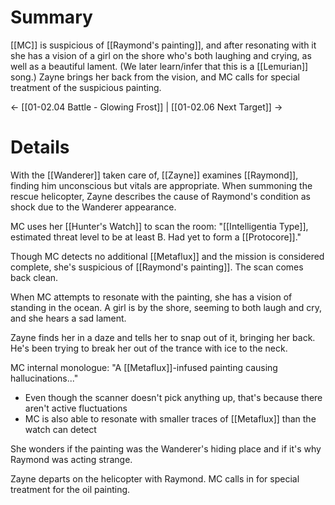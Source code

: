# Summary
[[MC]] is suspicious of [[Raymond's painting]], and after resonating with it she has a vision of a girl on the shore who's both laughing and crying, as well as a beautiful lament. (We later learn/infer that this is a [[Lemurian]] song.) Zayne brings her back from the vision, and MC calls for special treatment of the suspicious painting.

← [[01-02.04 Battle - Glowing Frost]] | [[01-02.06 Next Target]] →
# Details
With the [[Wanderer]] taken care of, [[Zayne]] examines [[Raymond]], finding him unconscious but vitals are appropriate. When summoning the rescue helicopter, Zayne describes the cause of Raymond's condition as shock due to the Wanderer appearance.

MC uses her [[Hunter's Watch]] to scan the room: "[[Intelligentia Type]], estimated threat level to be at least B. Had yet to form a [[Protocore]]."

Though MC detects no additional [[Metaflux]] and the mission is considered complete, she's suspicious of [[Raymond's painting]]. The scan comes back clean.

When MC attempts to resonate with the painting, she has a vision of standing in the ocean. A girl is by the shore, seeming to both laugh and cry, and she hears a sad lament.

Zayne finds her in a daze and tells her to snap out of it, bringing her back. He's been trying to break her out of the trance with ice to the neck.

MC internal monologue: "A [[Metaflux]]-infused painting causing hallucinations..."
* Even though the scanner doesn't pick anything up, that's because there aren't active fluctuations
* MC is also able to resonate with smaller traces of [[Metaflux]] than the watch can detect

She wonders if the painting was the Wanderer's hiding place and if it's why Raymond was acting strange.

Zayne departs on the helicopter with Raymond. MC calls in for special treatment for the  oil painting.